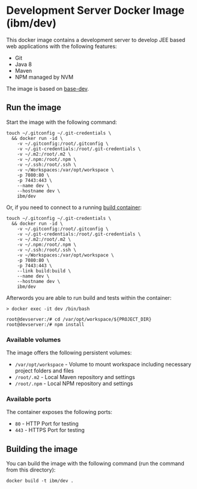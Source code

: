 # Development Server Docker Image (ibm/dev)

This docker image contains a development server to develop JEE based web applications with the following features:

* Git
* Java 8
* Maven
* NPM managed by NVM

The image is based on [base-dev](../base-dev).

## Run the image

Start the image with the following command:

```
touch ~/.gitconfig ~/.git-credentials \
  && docker run -id \
    -v ~/.gitconfig:/root/.gitconfig \
    -v ~/.git-credentials:/root/.git-credentials \
    -v ~/.m2:/root/.m2 \
    -v ~/.npm:/root/.npm \
    -v ~/.ssh:/root/.ssh \
    -v ~/Workspaces:/var/opt/workspace \
    -p 7080:80 \
    -p 7443:443 \
    --name dev \
    --hostname dev \
    ibm/dev
```

Or, if you need to connect to a running [build container](../build):

```
touch ~/.gitconfig ~/.git-credentials \
  && docker run -id \
    -v ~/.gitconfig:/root/.gitconfig \
    -v ~/.git-credentials:/root/.git-credentials \
    -v ~/.m2:/root/.m2 \
    -v ~/.npm:/root/.npm \
    -v ~/.ssh:/root/.ssh \
    -v ~/Workspaces:/var/opt/workspace \
    -p 7080:80 \
    -p 7443:443 \
    --link build:build \
    --name dev \
    --hostname dev \
    ibm/dev
```

Afterwords you are able to run build and tests within the container:

```
> docker exec -it dev /bin/bash

root@devserver:/# cd /var/opt/workspace/${PROJECT_DIR}
root@devserver:/# npm install
```

### Available volumes

The image offers the following persistent volumes:

* `/var/opt/workspace` - Volume to mount workspace including necessary project folders and files
* `/root/.m2` - Local Maven repository and settings
* `/root/.npm` - Local NPM repository and settings

### Available ports

The container exposes the following ports:

* `80` - HTTP Port for testing
* `443` - HTTPS Port for testing

## Building the image

You can build the image with the following command (run the command from this directory):

```
docker build -t ibm/dev .
```
